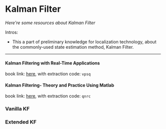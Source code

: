 # Kalman Filter
*Here're some resources about Kalman Filter*


Intros:

* This a part of preliminary knowledge for localization technology, about the commonly-used state estimation method, Kalman Filter.

---


#### Kalman Filtering with Real-Time Applications
book link: [here](https://pan.baidu.com/s/15E8eEF_19NZN_I8_UCl3JQ), with extraction code: `vpsq`


#### Kalman Filtering- Theory and Practice Using Matlab
book link: [here](https://pan.baidu.com/s/1YXMlgaZteSaeyj8UtUxdMA), with extraction code: `qnrc`



### Vanilla KF



### Extended KF